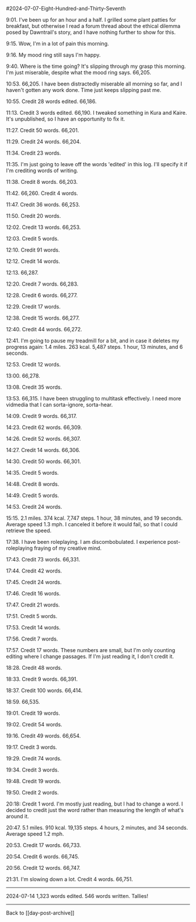 #2024-07-07-Eight-Hundred-and-Thirty-Seventh

9:01.  I've been up for an hour and a half.  I grilled some plant patties for breakfast, but otherwise I read a forum thread about the ethical dilemma posed by Dawntrail's story, and I have nothing further to show for this.

9:15.  Wow, I'm in a lot of pain this morning.

9:16.  My mood ring still says I'm happy.

9:40.  Where is the time going?  It's slipping through my grasp this morning.  I'm just miserable, despite what the mood ring says.  66,205.

10:53.  66,205.  I have been distractedly miserable all morning so far, and I haven't gotten any work done.  Time just keeps slipping past me.

10:55.  Credit 28 words edited.  66,186.

11:13.  Credit 3 words edited.  66,190.  I tweaked something in Kura and Kaire.  It's unpublished, so I have an opportunity to fix it.

11:27.  Credit 50 words.  66,201.

11:29.  Credit 24 words.  66,204.

11:34.  Credit 23 words.

11:35.  I'm just going to leave off the words 'edited' in this log.  I'll specify it if I'm crediting words of writing.

11:38.  Credit 8 words.  66,203.

11:42.  66,260.  Credit 4 words.

11:47.   Credit 36 words.  66,253.

11:50.  Credit 20 words.

12:02.  Credit 13 words.  66,253.

12:03.  Credit 5 words.

12:10.  Credit 91 words.

12:12.  Credit 14 words.

12:13.  66,287.

12:20.  Credit 7 words.  66,283.

12:28.  Credit 6 words.  66,277.

12:29.  Credit 17 words.

12:38.  Credit 15 words.  66,277.

12:40.  Credit 44 words.  66,272.

12:41.  I'm going to pause my treadmill for a bit, and in case it deletes my progress again:  1.4 miles.  263 kcal.  5,487 steps. 1 hour, 13 minutes, and 6 seconds.

12:53.  Credit 12 words.

13:00.  66,278.

13:08.  Credit 35 words.

13:53.  66,315.  I have been struggling to multitask effectively.  I need more vidmedia that I can sorta-ignore, sorta-hear.

14:09.  Credit 9 words. 66,317.

14:23.  Credit 62 words.  66,309.

14:26.  Credit 52 words.  66,307.

14:27.  Credit 14 words.  66,306.

14:30.  Credit 50 words.  66,301.

14:35.  Credit 5 words.  

14:48.  Credit 8 words.

14:49.  Credit 5 words.

14:53.  Credit 24 words.

15:15.  2.1 miles.  374 kcal.  7,747 steps.  1 hour, 38 minutes, and 19 seconds.  Average speed 1.3 mph.  I canceled it before it would fail, so that I could retrieve the speed.

17:38.  I have been roleplaying.  I am discombobulated.  I experience post-roleplaying fraying of my creative mind.

17:43.  Credit 73 words.  66,331.

17:44.  Credit 42 words.

17:45.  Credit 24 words.

17:46.  Credit 16 words.

17:47.  Credit 21 words.

17:51.  Credit 5 words.

17:53.  Credit 14 words.

17:56.  Credit 7 words.

17:57.  Credit 17 words.  These numbers are small, but I'm only counting editing where I change passages.  If I'm just reading it, I don't credit it.

18:28.  Credit 48 words.

18:33.  Credit 9 words.  66,391.

18:37.  Credit 100 words.  66,414.

18:59.  66,535.

19:01.  Credit 19 words.

19:02.  Credit 54 words.

19:16.  Credit 49 words.  66,654.

19:17.  Credit 3 words.

19:29.  Credit 74 words.

19:34.  Credit 3 words.

19:48.  Credit 19 words.

19:50.  Credit 2 words.

20:18:  Credit 1 word.  I'm mostly just reading, but I had to change a word.  I decided to credit just the word rather than measuring the length of what's around it.

20:47.  5.1 miles.  910 kcal.  19,135 steps.  4 hours, 2 minutes, and 34 seconds.  Average speed 1.2 mph.

20:53.  Credit 17 words.  66,733.

20:54.  Credit 6 words.  66,745.

20:56.  Credit 12 words.  66,747.

21:31.  I'm slowing down a lot.  Credit 4 words.  66,751.

---
2024-07-14
1,323 words edited.  546 words written.  Tallies!

---
Back to [[day-post-archive]]